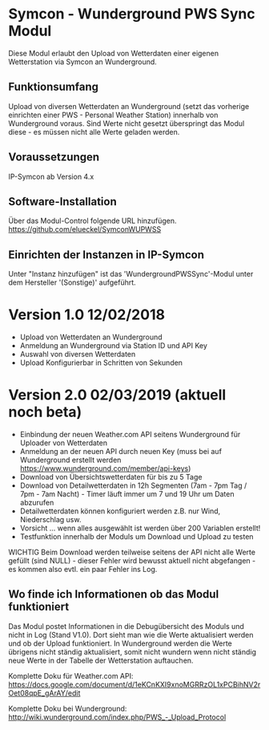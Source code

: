 # Symcon - Wunderground PWS Sync Modul
Diese Modul erlaubt den Upload von Wetterdaten einer eigenen Wetterstation via Symcon an Wunderground.

## Funktionsumfang
Upload von diversen Wetterdaten an Wunderground (setzt das vorherige einrichten einer PWS - Personal Weather Station) innerhalb von Wunderground voraus. Sind Werte nicht gesetzt überspringt das Modul diese - es müssen nicht alle Werte geladen werden.

## Voraussetzungen
IP-Symcon ab Version 4.x

## Software-Installation
Über das Modul-Control folgende URL hinzufügen.
https://github.com/elueckel/SymconWUPWSS

## Einrichten der Instanzen in IP-Symcon
Unter "Instanz hinzufügen" ist das 'WundergroundPWSSync'-Modul unter dem Hersteller '(Sonstige)' aufgeführt.

# Version 1.0 12/02/2018
* Upload von Wetterdaten an Wunderground
* Anmeldung an Wunderground via Station ID und API Key
* Auswahl von diversen Wetterdaten
* Upload Konfigurierbar in Schritten von Sekunden

# Version 2.0 02/03/2019 (aktuell noch beta)
* Einbindung der neuen Weather.com API seitens Wunderground für Uploader von Wetterdaten
* Anmeldung an der neuen API durch neuen Key (muss bei auf Wunderground erstellt werden https://www.wunderground.com/member/api-keys)
* Download von Übersichtswetterdaten für bis zu 5 Tage
* Download von Detailwetterdaten in 12h Segmenten (7am - 7pm Tag / 7pm - 7am Nacht) - Timer läuft immer um 7 und 19 Uhr um Daten abzurufen
* Detailwetterdaten können konfiguriert werden z.B. nur Wind, Niederschlag usw.
* Vorsicht ... wenn alles ausgewählt ist werden über 200 Variablen erstellt! 
* Testfunktion innerhalb der Moduls um Download und Upload zu testen

WICHTIG Beim Download werden teilweise seitens der API nicht alle Werte gefüllt (sind NULL) - dieser Fehler wird bewusst aktuell nicht abgefangen - es kommen also evtl. ein paar Fehler ins Log. 


## Wo finde ich Informationen ob das Modul funktioniert
Das Modul postet Informationen in die Debugübersicht des Moduls und nicht in Log (Stand V1.0). Dort sieht man wie die Werte aktualisiert werden und ob der Upload funktioniert. In Wunderground werden die Werte übrigens nicht ständig aktualisiert, somit nicht wundern wenn nicht ständig neue Werte in der Tabelle der Wetterstation auftauchen.

Komplette Doku für Weather.com API: https://docs.google.com/document/d/1eKCnKXI9xnoMGRRzOL1xPCBihNV2rOet08qpE_gArAY/edit

Komplette Doku bei Wunderground: http://wiki.wunderground.com/index.php/PWS_-_Upload_Protocol

